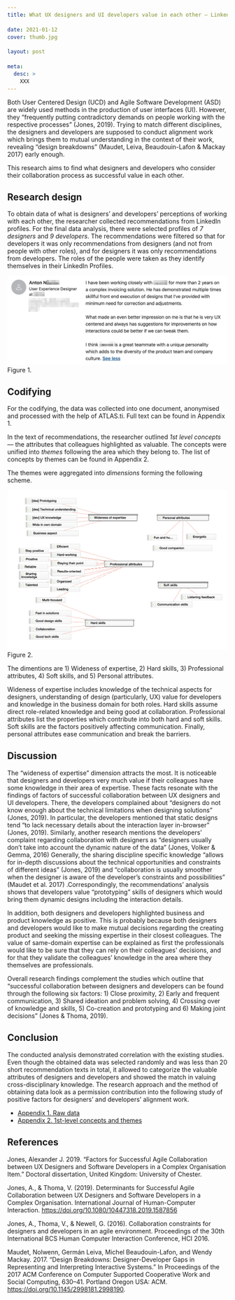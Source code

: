```yaml
---
title: What UX designers and UI developers value in each other — LinkedIn study

date: 2021-01-12
cover: thumb.jpg

layout: post

meta:
  desc: >
    XXX
---
```


<div data-excerpt>

Both User Centered Design (UCD) and Agile Software Development (ASD) are widely used methods in the production of user interfaces (UI). However, they “frequently putting contradictory demands on people working with the respective processes” (Jones, 2019). Trying to match different disciplines, the designers and developers are supposed to conduct alignment work which brings them to mutual understanding in the context of their work, revealing “design breakdowns” (Maudet, Leiva, Beaudouin-Lafon & Mackay 2017) early enough.

</div>

This research aims to find what designers and developers who consider their collaboration process as successful value in each other.

## Research design

To obtain data of what is designers’ and developers’ perceptions of working with each other, the researcher collected recommendations from LinkedIn profiles. For the final data analysis, there were selected profiles of _7 designers_ and _9 developers_. The recommendations were filtered so that for developers it was only recommendations from designers (and not from people with other roles), and for designers it was only recommendations from developers. The roles of the people were taken as they identify themselves in their LinkedIn Profiles.

![](./recommendation-example.png)<br/>
Figure 1.

## Codifying

For the codifying, the data was collected into one document, anonymised and processed with the help of ATLAS.ti. Full text can be found in Appendix 1.

In the text of recommendations, the researcher outlined _1st level concepts_ — the attributes that colleagues highlighted as valuable. The concepts were unified into _themes_ following the area which they belong to. The list of concepts by themes can be found in Appendix 2.

The themes were aggregated into _dimensions_ forming the following scheme.

![](./codifying.png)<br/>
Figure 2.

The dimentions are 1) Wideness of expertise, 2) Hard skills, 3) Professional attributes, 4) Soft skills, and 5) Personal attributes.

Wideness of expertise includes knowledge of the technical aspects for designers, understanding of design (particularly, UX) value for developers and knowledge in the business domain for both roles. Hard skills assume direct role-related knowledge and being good at collaboration. Professional attributes list the properties which contribute into both hard and soft skills. Soft skills are the factors positively affecting communication. Finally, personal attributes ease communication and break the barriers.

## Discussion

The “wideness of expertise” dimension attracts the most. It is noticeable that designers and developers very much value if their colleagues have some knowledge in their area of expertise. These facts resonate with the findings of factors of successful collaboration between UX designers and UI developers. There, the developers complained about “designers do not know enough about the technical limitations when designing solutions” (Jones, 2019). In particular, the developers mentioned that static designs tend “to lack necessary details about the interaction layer in-browser” (Jones, 2019). Similarly, another research mentions the developers’ complaint regarding collaboration with designers as “designers usually don’t take into account the dynamic nature of the data” (Jones, Volker & Gemma, 2016) Generally, the sharing discipline specific knowledge “allows for in-depth discussions about the technical opportunities and constraints of different ideas” (Jones, 2019) and “collaboration is usually smoother when the designer is aware of the developer’s constraints and possibilities” (Maudet et al. 2017) .Correspondingly, the recommendations’ analysis shows that developers value “prototyping” skills of designers which would bring them dynamic designs including the interaction details.

In addition, both designers and developers highlighted business and product knowledge as positive.
This is probably because both designers and developers would like to make mutual decisions regarding the creating product and seeking the missing expertise in their closest colleagues. The value of same-domain expertise can be explained as first the professionals would like to be sure that they can rely on their colleagues' decisions, and for that they validate the colleagues’ knowledge in the area where they themselves are professionals.

Overall research findings complement the studies which outline that “successful collaboration between designers and developers can be found through the following six factors: 1) Close proximity, 2) Early and frequent communication, 3) Shared ideation and problem solving, 4) Crossing over of knowledge and skills, 5) Co-creation and prototyping and 6) Making joint decisions” (Jones & Thoma, 2019).

## Conclusion

The conducted analysis demonstrated correlation with the existing studies. Even though the obtained data was selected randomly and was less than 20 short recommendation texts in total, it allowed to categorize the valuable attributes of designers and developers and showed the match in valuing cross-disciplinary knowledge. The research approach and the method of obtaining data look as a permission contribution into the following study of positive factors for designers’ and developers’ alignment work.

- [Appendix 1. Raw data](./Varya-Stepanova__What-UX-designers-and-UI-developers-value-in-each-other__LinkedIn-study__appendix-1.pdf)
- [Appendix 2. 1st-level concepts and themes](./Varya-Stepanova__What-UX-designers-and-UI-developers-value-in-each-other__LinkedIn-study__appendix-2.pdf)

## References

Jones, Alexander J. 2019. “Factors for Successful Agile Collaboration between UX Designers and Software Developers in a Complex Organisation Item.” Doctoral dissertation, United Kingdom: University of Chester.

Jones, A., & Thoma, V. (2019). Determinants for Successful Agile Collaboration between UX Designers and Software Developers in a Complex Organisation. International Journal of Human-Computer Interaction. https://doi.org/10.1080/10447318.2019.1587856

Jones, A., Thoma, V., & Newell, G. (2016). Collaboration constraints for designers and developers in an agile environment. Proceedings of the 30th International BCS Human Computer Interaction Conference, HCI 2016.

Maudet, Nolwenn, Germán Leiva, Michel Beaudouin-Lafon, and Wendy Mackay. 2017. “Design Breakdowns: Designer-Developer Gaps in Representing and Interpreting Interactive Systems.” In Proceedings of the 2017 ACM Conference on Computer Supported Cooperative Work and Social Computing, 630–41. Portland Oregon USA: ACM. https://doi.org/10.1145/2998181.2998190.
